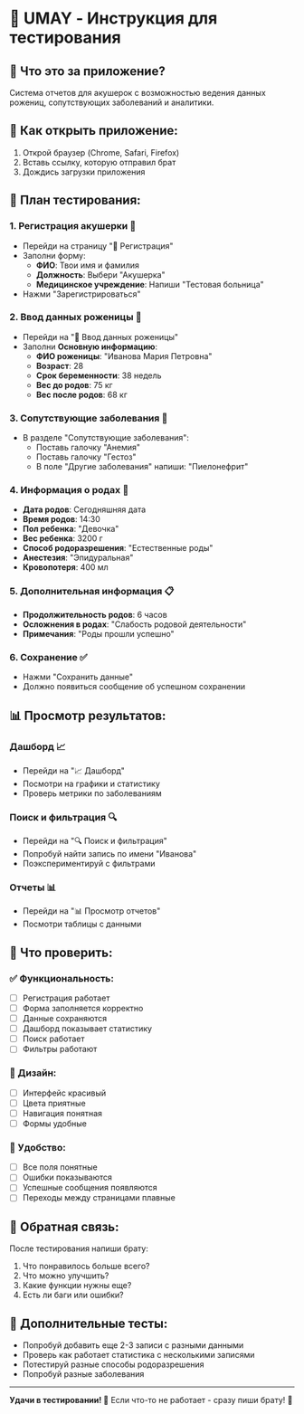 # 👶 UMAY - Инструкция для тестирования

## 🎯 Что это за приложение?
Система отчетов для акушерок с возможностью ведения данных рожениц, сопутствующих заболеваний и аналитики.

## 📱 Как открыть приложение:
1. Открой браузер (Chrome, Safari, Firefox)
2. Вставь ссылку, которую отправил брат
3. Дождись загрузки приложения

## 🧪 План тестирования:

### **1. Регистрация акушерки** 🏥
- Перейди на страницу "🏥 Регистрация"
- Заполни форму:
  - **ФИО**: Твои имя и фамилия
  - **Должность**: Выбери "Акушерка"
  - **Медицинское учреждение**: Напиши "Тестовая больница"
- Нажми "Зарегистрироваться"

### **2. Ввод данных роженицы** 📝
- Перейди на "📝 Ввод данных роженицы"
- Заполни **Основную информацию**:
  - **ФИО роженицы**: "Иванова Мария Петровна"
  - **Возраст**: 28
  - **Срок беременности**: 38 недель
  - **Вес до родов**: 75 кг
  - **Вес после родов**: 68 кг

### **3. Сопутствующие заболевания** 🏥
- В разделе "Сопутствующие заболевания":
  - Поставь галочку "Анемия"
  - Поставь галочку "Гестоз"
  - В поле "Другие заболевания" напиши: "Пиелонефрит"

### **4. Информация о родах** 👶
- **Дата родов**: Сегодняшняя дата
- **Время родов**: 14:30
- **Пол ребенка**: "Девочка"
- **Вес ребенка**: 3200 г
- **Способ родоразрешения**: "Естественные роды"
- **Анестезия**: "Эпидуральная"
- **Кровопотеря**: 400 мл

### **5. Дополнительная информация** 📋
- **Продолжительность родов**: 6 часов
- **Осложнения в родах**: "Слабость родовой деятельности"
- **Примечания**: "Роды прошли успешно"

### **6. Сохранение** ✅
- Нажми "Сохранить данные"
- Должно появиться сообщение об успешном сохранении

## 📊 Просмотр результатов:

### **Дашборд** 📈
- Перейди на "📈 Дашборд"
- Посмотри на графики и статистику
- Проверь метрики по заболеваниям

### **Поиск и фильтрация** 🔍
- Перейди на "🔍 Поиск и фильтрация"
- Попробуй найти запись по имени "Иванова"
- Поэкспериментируй с фильтрами

### **Отчеты** 📊
- Перейди на "📊 Просмотр отчетов"
- Посмотри таблицы с данными

## 🎯 Что проверить:

### ✅ Функциональность:
- [ ] Регистрация работает
- [ ] Форма заполняется корректно
- [ ] Данные сохраняются
- [ ] Дашборд показывает статистику
- [ ] Поиск работает
- [ ] Фильтры работают

### 🎨 Дизайн:
- [ ] Интерфейс красивый
- [ ] Цвета приятные
- [ ] Навигация понятная
- [ ] Формы удобные

### 📱 Удобство:
- [ ] Все поля понятные
- [ ] Ошибки показываются
- [ ] Успешные сообщения появляются
- [ ] Переходы между страницами плавные

## 💬 Обратная связь:
После тестирования напиши брату:
1. Что понравилось больше всего?
2. Что можно улучшить?
3. Какие функции нужны еще?
4. Есть ли баги или ошибки?

## 🚀 Дополнительные тесты:
- Попробуй добавить еще 2-3 записи с разными данными
- Проверь как работает статистика с несколькими записями
- Потестируй разные способы родоразрешения
- Попробуй разные заболевания

---

**Удачи в тестировании! 🎉**
Если что-то не работает - сразу пиши брату! 📱 